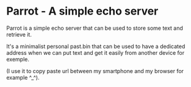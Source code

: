 # Parrot - A simple echo server

Parrot is a simple echo server that can be used to store some text and retrieve it.

It's a minimalist personal past.bin that can be used to have a dedicated address when
we can put text and get it easily from another device for exemple.

(I use it to copy paste url between my smartphone and my browser for example ^_^).


